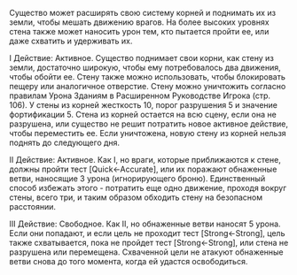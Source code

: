 Существо может расширять свою систему корней и поднимать их из земли, чтобы мешать движению врагов. На более высоких уровнях стена также может наносить урон тем, кто пытается пройти ее, или даже схватить и удерживать их.

I Действие: Активное. Существо поднимает свои корни, как стену из земли, достаточно широкую, чтобы ему потребовалось два движения, чтобы обойти ее. Стену также можно использовать, чтобы блокировать пещеру или аналогичное отверстие. Стену можно уничтожить согласно правилам Урона Зданиям в Расширенном Руководстве Игрока (стр. 106). У стены из корней жесткость 10, порог разрушения 5 и значение фортификации 5. Стена из корней остается на всю сцену, если она не разрушена, или существо не решит потратить новое активное действие, чтобы переместить ее. Если уничтожена, новую стену из корней нельзя поднять до следующего дня.

II Действие: Активное. Как I, но враги, которые приближаются к стене, должны пройти тест [Quick←Accurate], или их поражают обнаженные ветви, наносящие 3 урона (игнорирующего броню). Единственный способ избежать этого - потратить еще одно движение, проходя вокруг стены, всего три, и таким образом обходить стену на безопасном расстоянии.

III Действие: Свободное. Как II, но обнаженные ветви наносят 5 урона. Если они попадают, и если цель не проходит тест [Strong←Strong], цель также схватывается, пока не пройдет тест [Strong←Strong], или стена не разрушена или перемещена. Схваченной цели не атакуют обнаженные ветви снова до того момента, когда ей удастся освободиться.
